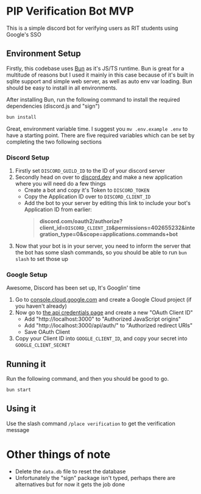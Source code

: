 # PIP Verification Bot MVP
This is a simple discord bot for verifying users as RIT students using Google's SSO

## Environment Setup
Firstly, this codebase uses [Bun](https://bun.com) as it's JS/TS runtime. Bun is great for a multitude of reasons but I used it mainly in this case because of it's built in sqlite support and simple web server, as well as auto env var loading. Bun should be easy to install in all environments.

After installing Bun, run the following command to install the required dependencies (discord.js and "sign")
```bash
bun install
```

Great, environment variable time. I suggest you `mv .env.example .env` to have a starting point. There are five required variables which can be set by completing the two following sections
### Discord Setup
1. Firstly set `DISCORD_GUILD_ID` to the ID of your discord server
2. Secondly head on over to [discord.dev](https://discord.dev) and make a new application where you will need do a few things
	- Create a bot and copy it's Token to `DISCORD_TOKEN`
	- Copy the Application ID over to `DISCORD_CLIENT_ID`
	- Add the bot to your server by editing this link to include your bot's Application ID from earlier:
		> **discord.com/oauth2/authorize?client_id=`DISCORD_CLIENT_ID`&permissions=402655232&integration_type=0&scope=applications.commands+bot**
3. Now that your bot is in your server, you need to inform the server that the bot has some slash commands, so you should be able to run `bun slash` to set those up

### Google Setup
Awesome, Discord has been set up, It's Googlin' time
1. Go to [console.cloud.google.com](https://console.cloud.google.com/projectcreate) and create a Google Cloud project (if you haven't already)
2. Now go to [the api credentials page](https://console.cloud.google.com/apis/credentials) and create a new "OAuth Client ID"
	- Add "http://localhost:3000" to "Authorized JavaScript origins"
	- Add "http://localhost:3000/api/auth/" to "Authorized redirect URIs"
	- Save OAuth Client
3. Copy your Client ID into `GOOGLE_CLIENT_ID`, and copy your secret into `GOOGLE_CLIENT_SECRET`

## Running it
Run the following command, and then you should be good to go.
```bash
bun start
```

## Using it
Use the slash command `/place verification` to get the verification message

# Other things of note
- Delete the `data.db` file to reset the database
- Unfortunately the "sign" package isn't typed, perhaps there are alternatives but for now it gets the job done
